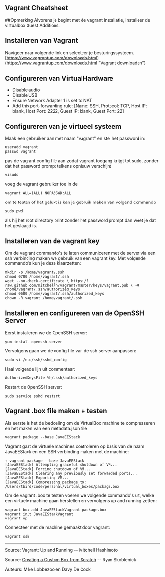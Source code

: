 Vagrant Cheatsheet 
------
##Opmerking
Alvorens je begint met de vagrant installatie, installeer de virtualbox Guest Additions.

Installeren van Vagrant
------
Navigeer naar volgende link en selecteer je besturingssysteem.
[https://www.vagrantup.com/downloads.html](https://www.vagrantup.com/downloads.html "Vagrant downloaden")


Configureren van VirtualHardware
----
* Disable audio
* Disable USB
* Ensure Network Adapter 1 is set to NAT
* Add this port-forwarding rule: [Name: SSH, Protocol: TCP, Host IP: blank, Host Port: 2222, Guest IP: blank, Guest Port: 22]

Configureren van je virtueel systeem
----
Maak een gebruiker aan met naam "vagrant" en stel het password in: 
	
	useradd vagrant
	passwd vagrant 

pas de vagrant config file aan zodat vagrant toegang krijgt tot sudo, zonder dat het password prompt telkens opnieuw verschijnt

	visudo

voeg de vagrant gebruiker toe in de 

	vagrant ALL=(ALL) NOPASSWD:ALL

om te testen of het gelukt is kan je gebruik maken van volgend commando
	
	sudo pwd

als hij het root directory print zonder het password prompt dan weet je dat het geslaagd is.


Installeren van de vagrant key
-----------

Om de vagrant commando's te laten communiceren met de server via een ssh verbinding maken we gebruik van een vagrant key. Met volgende commando's kun je deze klaarzetten:

	mkdir -p /home/vagrant/.ssh
	chmod 0700 /home/vagrant/.ssh
	wget --no-check-certificate \ https:/?raw.github.com/mitchellh/vagrant/master/keys/vagrant.pub \ -O /home/vagrant/.ssh/authorized_keys
	chmod 0600 /home/vagrant/.ssh/authorized_keys
	chown -R vagrant /home/vagrant/.ssh

Installeren en configureren van de OpenSSH Server
-------

Eerst installeren we de OpenSSH server:

	yum install openssh-server

Vervolgens gaan we de config file van de ssh server aanpassen:
	
	sudo vi /etc/ssh/sshd_config

Haal volgende lijn uit commentaar:

	AuthorizedKeysFile %h/.ssh/authorized_keys

Restart de OpenSSH server:

	sudo service sshd restart

Vagrant .box file maken + testen
-----

Als eerste is het de bedoeling om de VirtualBox machine te compresseren en het maken van een metadata.json file

	vagrant package --base JavaEEStack

Vagrant gaat de virtuele machines controleren op basis van de naam JavaEEStack en een SSH verbinding maken met de machine:

	→ vagrant package --base JavaEEStack
	[JavaEEStack] Attempting graceful shutdown of VM...
	[JavaEEStack] Forcing shutdown of VM...
	[JavaEEStack] Clearing any previously set forwarded ports...
	[JavaEEStack] Exporting VM...
	[JavaEEStack] Compressing package to: /Users/tbird/code/personal/virtual_boxes/package.box

Om de vagrant .box te testen voeren we volgende commando's uit, welke een virtuele machine gaan herstellen en vervolgens up and running zetten:
	
	vagrant box add JavaEEStackVagrant package.box
	vagrant init JavaEEStackVagrant
	vagrant up

Connecteer met de machine gemaakt door vagrant:

	vagrant ssh
_______________

Source: Vagrant: Up and Running -- Mitchell Hashimoto

Source: [Creating a Custom Box from Scratch](http://www.skoblenick.com/vagrant/creating-a-custom-box-from-scratch/) -- Ryan Skoblenick

Auteurs: Mike Lobbezoo en Davy De Cock
